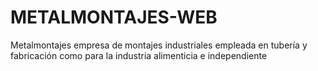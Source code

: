 # METALMONTAJES-WEB
Metalmontajes empresa de montajes industriales empleada en tubería y fabricación como para la industria alimenticia e independiente 
